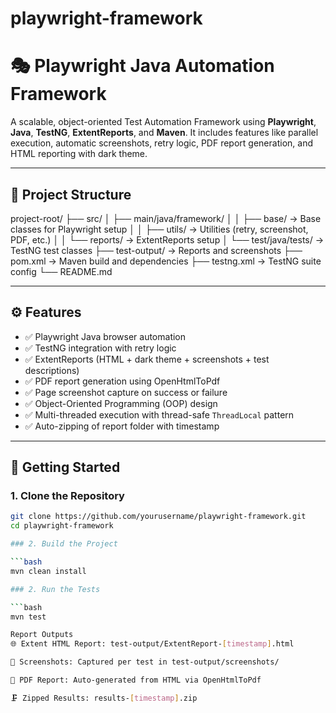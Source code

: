 # playwright-framework
# 🎭 Playwright Java Automation Framework

A scalable, object-oriented Test Automation Framework using **Playwright**, **Java**, **TestNG**, **ExtentReports**, and **Maven**. It includes features like parallel execution, automatic screenshots, retry logic, PDF report generation, and HTML reporting with dark theme.

---

## 📁 Project Structure
project-root/ ├── src/ │ ├── main/java/framework/ │ │ ├── base/ → Base classes for Playwright setup │ │ ├── utils/ → Utilities (retry, screenshot, PDF, etc.) │ │ └── reports/ → ExtentReports setup │ └── test/java/tests/ → TestNG test classes ├── test-output/ → Reports and screenshots ├── pom.xml → Maven build and dependencies ├── testng.xml → TestNG suite config └── README.md

---

## ⚙️ Features

- ✅ Playwright Java browser automation
- ✅ TestNG integration with retry logic
- ✅ ExtentReports (HTML + dark theme + screenshots + test descriptions)
- ✅ PDF report generation using OpenHtmlToPdf
- ✅ Page screenshot capture on success or failure
- ✅ Object-Oriented Programming (OOP) design
- ✅ Multi-threaded execution with thread-safe `ThreadLocal` pattern
- ✅ Auto-zipping of report folder with timestamp

---

## 🚀 Getting Started

### 1. Clone the Repository

```bash
git clone https://github.com/yourusername/playwright-framework.git
cd playwright-framework

### 2. Build the Project

```bash
mvn clean install

### 2. Run the Tests

```bash
mvn test

Report Outputs
🌐 Extent HTML Report: test-output/ExtentReport-[timestamp].html

📸 Screenshots: Captured per test in test-output/screenshots/

📕 PDF Report: Auto-generated from HTML via OpenHtmlToPdf

🗜️ Zipped Results: results-[timestamp].zip
